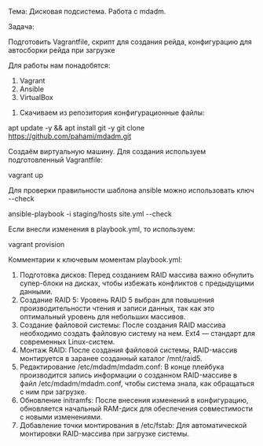 Тема: Дисковая подсистема. Работа с mdadm.

Задача:

Подготовить Vagrantfile, скрипт для создания рейда, конфигурацию для автосборки рейда при загрузке

Для работы нам понадобятся:

1. Vagrant
2. Ansible
3. VirtualBox

1) Скачиваем из репозитория конфигурационные файлы:

apt update -y && apt install git -y
git clone https://github.com/pahami/mdadm.git

Создаём виртуальную машину. Для создания используем подготовленный Vagrantfile:

vagrant up

Для проверки правильности шаблона ansible можно использовать ключ --check

ansible-playbook -i staging/hosts site.yml --check

Если внесли изменения в playbook.yml, то используем:

vagrant provision

Комментарии к ключевым моментам playbook.yml:

1. Подготовка дисков: Перед созданием RAID массива важно обнулить супер-блоки на дисках, чтобы избежать конфликтов с предыдущими данными.
2. Создание RAID 5: Уровень RAID 5 выбран для повышения производительности чтения и записи данных, так как это оптимальный уровень для небольших массивов.
3. Создание файловой системы: После создания RAID массива необходимо создать файловую систему на нем. Ext4 — стандарт для современных Linux-систем.
4. Монтаж RAID: После создания файловой системы, RAID-массив монтируется в заранее созданный каталог /mnt/raid5.
5. Редактирование /etc/mdadm/mdadm.conf: В конце плейбука производится запись информации о созданном RAID-массиве в файл /etc/mdadm/mdadm.conf, чтобы система знала, как обращаться с ним при загрузке.
6. Обновление initramfs: После внесения изменений в конфигурацию, обновляется начальный RAM-диск для обеспечения совместимости с новыми изменениями.
7. Добавление точки монтирования в /etc/fstab: Для автоматической монтировки RAID-массива при загрузке системы.
